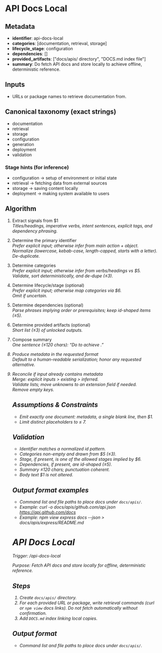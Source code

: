 # API Docs Local

## Metadata

- **identifier**: api-docs-local
- **categories**: [documentation, retrieval, storage]
- **lifecycle_stage**: configuration
- **dependencies**: []
- **provided_artifacts**: ["docs/apis/ directory", "DOCS.md index file"]
- **summary**: Do fetch API docs and store locally to achieve offline, deterministic reference.

## Inputs

- URLs or package names to retrieve documentation from.

## Canonical taxonomy (exact strings)

- documentation
- retrieval
- storage
- configuration
- generation
- deployment
- validation

### Stage hints (for inference)

- configuration → setup of environment or initial state
- retrieval → fetching data from external sources
- storage → saving content locally
- deployment → making system available to users

## Algorithm

1. Extract signals from $1  
   *Titles/headings, imperative verbs, intent sentences, explicit tags, and dependency phrasing.*

2. Determine the primary identifier  
   *Prefer explicit input; otherwise infer from main action + object.*  
   *Normalize (lowercase, kebab-case, length-capped, starts with a letter).*  
   *De-duplicate.*

3. Determine categories  
   *Prefer explicit input; otherwise infer from verbs/headings vs $5.*  
   *Validate, sort deterministically, and de-dupe (≤3).*

4. Determine lifecycle/stage (optional)  
   *Prefer explicit input; otherwise map categories via $6.*  
   *Omit if uncertain.*

5. Determine dependencies (optional)  
   *Parse phrases implying order or prerequisites; keep id-shaped items (≤5).*

6. Determine provided artifacts (optional)  
   *Short list (≤3) of unlocked outputs.*

7. Compose summary  
   *One sentence (≤120 chars): “Do <verb> <object> to achieve <outcome>.”*

8. Produce metadata in the requested format  
   *Default to a human-readable serialization; honor any requested alternative.*

9. Reconcile if input already contains metadata  
   *Merge: explicit inputs > existing > inferred.*  
   *Validate lists; move unknowns to an extension field if needed.*  
   *Remove empty keys.*

## Assumptions & Constraints

- Emit exactly one document: metadata, a single blank line, then $1.
- Limit distinct placeholders to ≤ 7.

## Validation

- Identifier matches a normalized id pattern.
- Categories non-empty and drawn from $5 (≤3).
- Stage, if present, is one of the allowed stages implied by $6.
- Dependencies, if present, are id-shaped (≤5).
- Summary ≤120 chars; punctuation coherent.
- Body text $1 is not altered.

## Output format examples

- Command list and file paths to place docs under `docs/apis/`.
- Example: curl -o docs/apis/github.com/api.json https://api.github.com/docs
- Example: npm view express docs --json > docs/apis/express/README.md

# API Docs Local

Trigger: /api-docs-local

Purpose: Fetch API docs and store locally for offline, deterministic reference.

## Steps

1. Create `docs/apis/` directory.
2. For each provided URL or package, write retrieval commands (curl or `npm view` docs links). Do not fetch automatically without confirmation.
3. Add `DOCS.md` index linking local copies.

## Output format

- Command list and file paths to place docs under `docs/apis/`.
